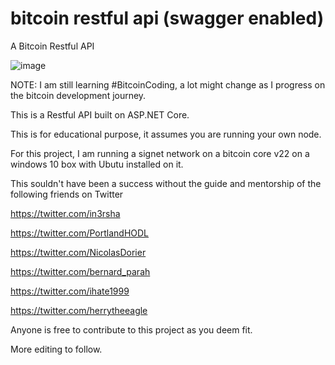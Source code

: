 # bitcoin restful api (swagger enabled)
A Bitcoin Restful API 

![image](https://user-images.githubusercontent.com/79402939/183277996-865bbf66-9b0a-478b-abcb-bd54b041e80a.png)

NOTE: I am still learning #BitcoinCoding, a lot might change as I progress on the bitcoin development journey.

This is a Restful API built on ASP.NET Core.

This is for educational purpose, it assumes you are running your own node.

For this project, I am running a signet network on a bitcoin core v22 on a windows 10 box with Ubutu installed on it. 

This souldn't have been a success without the guide and mentorship of the following friends on Twitter

https://twitter.com/in3rsha

https://twitter.com/PortlandHODL

https://twitter.com/NicolasDorier

https://twitter.com/bernard_parah

https://twitter.com/ihate1999

https://twitter.com/herrytheeagle


Anyone is free to contribute to this project as you deem fit.

More editing to follow.



